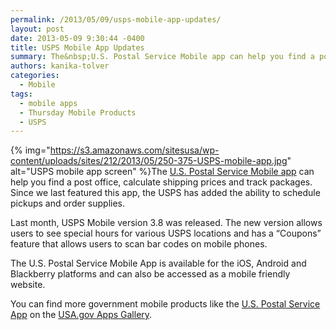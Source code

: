 ```yaml
---
permalink: /2013/05/09/usps-mobile-app-updates/
layout: post
date: 2013-05-09 9:30:44 -0400
title: USPS Mobile App Updates
summary: The&nbsp;U.S. Postal Service Mobile app can help you find a post office, calculate shipping prices and track packages.&nbsp;Since we last featured this app, the USPS has added the ability to schedule pickups and order supplies. Last month, USPS Mobile version 3.8 was released. The new version allows users to
authors: kanika-tolver
categories:
  - Mobile
tags:
  - mobile apps
  - Thursday Mobile Products
  - USPS
---
```


{% img="https://s3.amazonaws.com/sitesusa/wp-content/uploads/sites/212/2013/05/250-375-USPS-mobile-app.jpg" alt="USPS mobile app screen" %}The [U.S. Postal Service Mobile app](https://www.usps.com/mobile/info.htm) can help you find a post office, calculate shipping prices and track packages. Since we last featured this app, the USPS has added the ability to schedule pickups and order supplies.

Last month, USPS Mobile version 3.8 was released. The new version allows users to see special hours for various USPS locations and has a &#8220;Coupons&#8221; feature that allows users to scan bar codes on mobile phones.

The U.S. Postal Service Mobile App is available for the iOS, Android and Blackberry platforms and can also be accessed as a mobile friendly website.

You can find more government mobile products like the [U.S. Postal Service App](http://apps.usa.gov/usps-mobile-app-tools/) on the [USA.gov Apps Gallery](http://apps.usa.gov/).